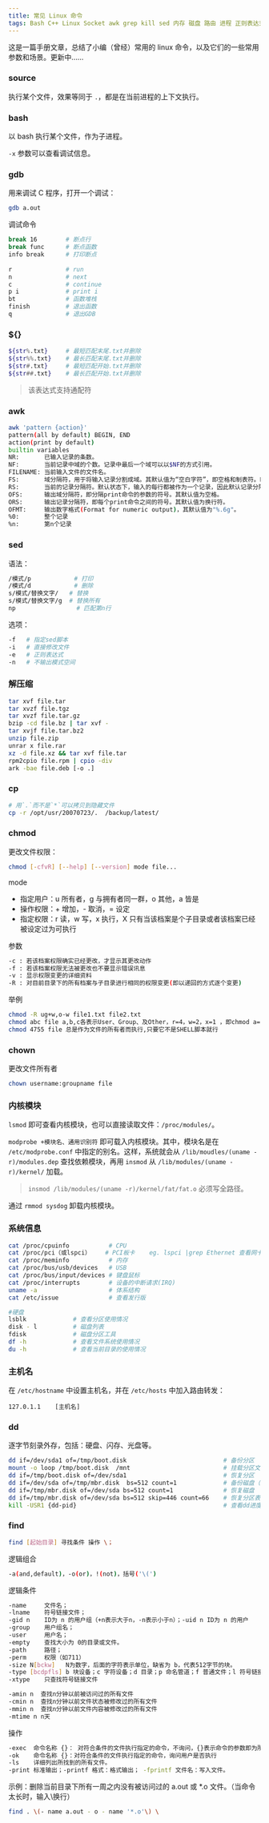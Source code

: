 ```yaml
---
title: 常见 Linux 命令
tags: Bash C++ Linux Socket awk grep kill sed 内存 磁盘 路由 进程 正则表达式
---
```


这是一篇手册文章，总结了小编（曾经）常用的 linux 命令，以及它们的一些常用参数和场景。更新中……

### source

执行某个文件，效果等同于 `.`，都是在当前进程的上下文执行。

### bash

以 bash 执行某个文件，作为子进程。

`-x` 参数可以查看调试信息。

### gdb

用来调试 C 程序，打开一个调试：

```bash
gdb a.out
```

调试命令

```bash 
break 16        # 断点行
break func      # 断点函数
info break      # 打印断点
        
r               # run
n               # next
c               # continue
p i             # print i
bt              # 函数堆栈
finish          # 退出函数
q               # 退出GDB
```

### ${}

```bash
${str%.txt}     # 最短匹配末尾.txt并删除
${str%%.txt}    # 最长匹配末尾.txt并删除
${str#.txt}     # 最短匹配开始.txt并删除
${str##.txt}    # 最长匹配开始.txt并删除
```

> 该表达式支持通配符

### awk

```bash
awk 'pattern {action}'
pattern(all by default) BEGIN, END
action(print by default)
builtin variables
NR:       已输入记录的条数。
NF:       当前记录中域的个数。记录中最后一个域可以以$NF的方式引用。
FILENAME: 当前输入文件的文件名。
FS:       域分隔符，用于将输入记录分割成域。其默认值为“空白字符”，即空格和制表符。FS可以替换为其它字符，从而改变域分隔符。
RS:       当前的记录分隔符。默认状态下，输入的每行都被作为一个记录，因此默认记录分隔符是换行符。
OFS:      输出域分隔符，即分隔print命令的参数的符号。其默认值为空格。
ORS:      输出记录分隔符，即每个print命令之间的符号。其默认值为换行符。
OFMT:     输出数字格式(Format for numeric output)，其默认值为"%.6g"。
%0:       整个记录
%n:       第n个记录
```

<!--more-->

### sed

语法：

```bash
/模式/p            # 打印
/模式/d            # 删除
s/模式/替换文字/   # 替换
s/模式/替换文字/g  # 替换所有
np                 # 匹配第n行
```

选项：

```bash
-f   # 指定sed脚本
-i   # 直接修改文件
-e   # 正则表达式
-n   # 不输出模式空间
```
 
### 解压缩

```bash
tar xvf file.tar
tar xvzf file.tgz
tar xvzf file.tar.gz
bzip -cd file.bz | tar xvf -
tar xvjf file.tar.bz2
unzip file.zip
unrar x file.rar
xz -d file.xz && tar xvf file.tar
rpm2cpio file.rpm | cpio -div 
ark -bae file.deb [-o .]
```

### cp

```bash
# 用`.`而不是`*`可以拷贝到隐藏文件
cp -r /opt/usr/20070723/.  /backup/latest/
```

### chmod

更改文件权限：

```bash
chmod [-cfvR] [--help] [--version] mode file... 
```

mode

* 指定用户：u 所有者，g 与拥有者同一群，o 其他，a 皆是
* 操作权限：+ 增加，- 取消，= 设定 
* 指定权限：r 读，w 写，x 执行，X 只有当该档案是个子目录或者该档案已经被设定过为可执行


参数

```bash
-c : 若该档案权限确实已经更改，才显示其更改动作 
-f : 若该档案权限无法被更改也不要显示错误讯息 
-v : 显示权限变更的详细资料 
-R : 对目前目录下的所有档案与子目录进行相同的权限变更(即以递回的方式逐个变更) 
```

举例

```bash
chmod -R ug+w,o-w file1.txt file2.txt
chmod abc file a,b,c各表示User、Group、及Other，r=4，w=2，x=1 ，即chmod a=rwx file 与 chmod 777 file 相同 
chmod 4755 file 总是作为文件的所有者而执行,只要它不是SHELL脚本就行
```

### chown

更改文件所有者

```bash
chown username:groupname file
```

### 内核模块

`lsmod` 即可查看内核模块，也可以直接读取文件：`/proc/modules/`。

`modprobe +模块名、通用识别符` 即可载入内核模块。其中，模块名是在 `/etc/modprobe.conf` 中指定的别名。这样，系统就会从 `/lib/moudles/(uname -r)/modules.dep` 查找依赖模块，再用 `insmod` 从 `/lib/modules/(uname -r)/kernel/` 加载。

> `insmod /lib/modules/(uname -r)/kernel/fat/fat.o` 必须写全路径。

通过 `rmmod sysdog` 卸载内核模块。


### 系统信息

```bash
cat /proc/cpuinfo           # CPU
cat /proc/pci（或lspci）    # PCI板卡    eg. lspci |grep Ethernet 查看网卡型号
cat /proc/meminfo           # 内存
cat /proc/bus/usb/devices   # USB
cat /proc/bus/input/devices # 键盘鼠标
cat /proc/interrupts        # 设备的中断请求(IRQ)
uname -a                    # 体系结构
cat /etc/issue              # 查看发行版

#硬盘
lsblk             # 查看分区使用情况 
disk - l          # 磁盘列表
fdisk             # 磁盘分区工具
df -h             # 查看文件系统使用情况
du -h             # 查看当前目录的使用情况
```   

### 主机名

在 `/etc/hostname` 中设置主机名，并在 `/etc/hosts` 中加入路由转发：

```
127.0.1.1    [主机名]
```

### dd

逐字节刻录外存，包括：硬盘、闪存、光盘等。

```bash
dd if=/dev/sda1 of=/tmp/boot.disk                           # 备份分区
mount -o loop /tmp/boot.disk  /mnt                          # 挂载分区文件
dd if=/tmp/boot.disk of=/dev/sda1                           # 恢复分区
dd if=/dev/sda of=/tmp/mbr.disk  bs=512 count=1             # 备份磁盘（前512字节为MBR+分区表）
dd if=/tmp/mbr.disk of=/dev/sda bs=512 count=1              # 恢复磁盘
dd if=/tmp/mbr.disk of=/dev/sda bs=512 skip=446 count=66    # 恢复分区表
kill -USR1 {dd-pid}                                         # 查看dd进度
```

### find

```bash
find [起始目录] 寻找条件 操作 \；
```

逻辑组合

```bash
-a(and,default)，-o(or)，!(not)，括号('\(') 
```

逻辑条件

```bash
-name     文件名；
-lname    符号链接文件；
-gid n    ID为 n 的用户组（+n表示大于n，-n表示小于n）；-uid n ID为 n 的用户
-group    用户组名；
-user     用户名；
-empty    查找大小为 0的目录或文件。
-path     路径；
-perm     权限（如711）
-size N[bckw]   N为数字，后面的字符表示单位，缺省为 b，代表512字节的块。
-type [bcdpfls] b 块设备；c 字符设备；d 目录；p 命名管道；f 普通文件；l 符号链接；s socket
-xtype    只查找符号链接文件

-amin n  查找n分钟以前被访问过的所有文件
-cmin n  查找n分钟以前文件状态被修改过的所有文件
-mmin n  查找n分钟以前文件内容被修改过的所有文件
-mtime n n天
```

操作

```bash
-exec  命令名称 {}： 对符合条件的文件执行指定的命令，不询问，{}表示命令的参数即为所找到的文件
-ok    命令名称 {}：对符合条件的文件执行指定的命令，询问用户是否执行
-ls    详细列出所找到的所有文件。
-print 标准输出；-printf 格式：格式输出； -fprintf 文件名：写入文件。
```

示例：删除当前目录下所有一周之内没有被访问过的 a.out 或 *.o 文件。（当命令太长时，输入\换行）

```bash
find . \(- name a.out - o - name '*.o'\) \
```
